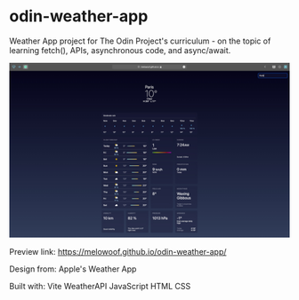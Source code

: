 # odin-weather-app

Weather App project for The Odin Project's curriculum - on the topic of learning fetch(), APIs, asynchronous code, and async/await.

![alt text](image.png)

Preview link: https://melowoof.github.io/odin-weather-app/

Design from: Apple's Weather App

Built with: 
Vite
WeatherAPI
JavaScript
HTML
CSS